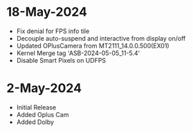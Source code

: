 # 18-May-2024

- Fix denial for FPS info tile
- Decouple auto-suspend and interactive from display on/off
- Updated OPlusCamera from MT2111_14.0.0.500(EX01)
- Kernel Merge tag 'ASB-2024-05-05_11-5.4'
- Disable Smart Pixels on UDFPS

# 2-May-2024

- Initial Release
- Added Oplus Cam
- Added Dolby